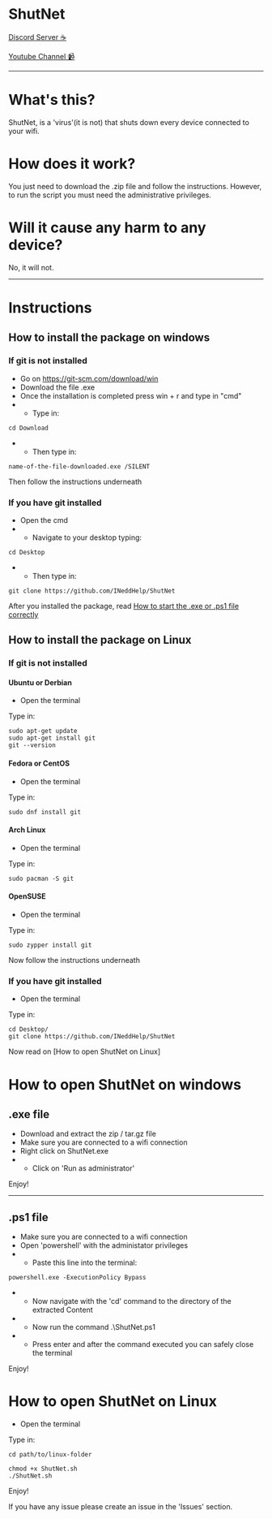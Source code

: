 # ShutNet

[Discord Server ☕](https://discord.gg/xbCqXzc6)

[Youtube Channel 📹](https://www.youtube.com/channel/UCADzCQHiPs0nBP8WTuFnIPA)

---

# What's this?

ShutNet, is a 'virus'(it is not) that shuts down every device connected to your wifi. 

# How does it work? 

You just need to download the .zip file and follow the instructions.
However, to run the script you must need the administrative privileges.

# Will it cause any harm to any device?

No, it will not.

---

# Instructions

## How to install the package on windows

### If git is not installed 

- Go on https://git-scm.com/download/win
- Download the file .exe
- Once the installation is completed press win + r and type in "cmd"
-  -  Type in:
```
cd Download
```
-  -  Then type in:
```
name-of-the-file-downloaded.exe /SILENT
```
Then follow the instructions underneath 

### If you have git installed

- Open the cmd
-  -  Navigate to your desktop typing:
```
cd Desktop
```
-  -  Then type in:
```
git clone https://github.com/INeddHelp/ShutNet
```

After you installed the package, read [How to start the .exe or .ps1 file correctly](https://github.com/INeddHelp/ShutNet#how-to-open-shutnet-on-windows)

## How to install the package on Linux

### If git is not installed

#### Ubuntu or Derbian
- Open the terminal

Type in:
```
sudo apt-get update
sudo apt-get install git
git --version
```

#### Fedora or CentOS
- Open the terminal

Type in:
```
sudo dnf install git
```

#### Arch Linux
- Open the terminal

Type in:
```
sudo pacman -S git
```
#### OpenSUSE
- Open the terminal

Type in:
```
sudo zypper install git
```
Now follow the instructions underneath

### If you have git installed

- Open the terminal

Type in:
```
cd Desktop/
git clone https://github.com/INeddHelp/ShutNet
```

Now read on [How to open ShutNet on Linux]

# How to open ShutNet on windows
## .exe file

-  Download and extract the zip / tar.gz file
-  Make sure you are connected to a wifi connection
-  Right click on ShutNet.exe
-  -  Click on 'Run as administrator'

Enjoy!

---

## .ps1 file

-  Make sure you are connected to a wifi connection
-  Open 'powershell' with the administator privileges
-  -  Paste this line into the terminal: 
```
powershell.exe -ExecutionPolicy Bypass
```
-  -  Now navigate with the 'cd' command to the directory of the extracted Content
-  -  Now run the command .\ShutNet.ps1
-  -  Press enter and after the command executed you can safely close the terminal

Enjoy!

# How to open ShutNet on Linux

- Open the terminal

Type in:
```
cd path/to/linux-folder
```
```
chmod +x ShutNet.sh
./ShutNet.sh
```

Enjoy!

If you have any issue please create an issue in the 'Issues' section.
